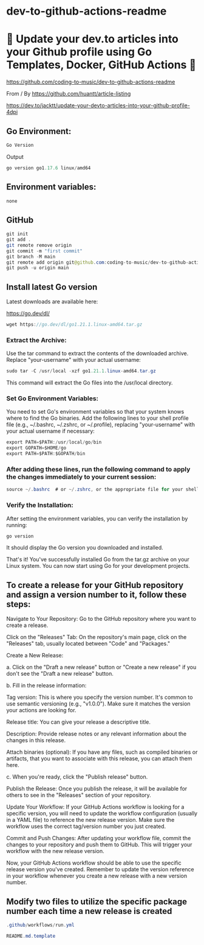 # dev-to-github-actions-readme

# 🚀 Update your dev.to articles into your Github profile using Go Templates, Docker, GitHub Actions 🚀

https://github.com/coding-to-music/dev-to-github-actions-readme

From / By https://github.com/huantt/article-listing

https://dev.to/jacktt/update-your-devto-articles-into-your-github-profile-4dpi

<!-- <div style="text-align:center;">
  <img src="/images/chakra.jpg" alt="Image" />
  <p><em>Chakra Component Library with Next.js</em></p>
</div> -->

## Go Environment:

```java
Go Version
```

Output

```java
go version go1.17.6 linux/amd64
```

## Environment variables:

```java
none
```

## GitHub

```java
git init
git add .
git remote remove origin
git commit -m "first commit"
git branch -M main
git remote add origin git@github.com:coding-to-music/dev-to-github-actions-readme.git
git push -u origin main
```

## Install latest Go version

Latest downloads are available here:

https://go.dev/dl/

```java
wget https://go.dev/dl/go1.21.1.linux-amd64.tar.gz
```

### Extract the Archive:

Use the tar command to extract the contents of the downloaded archive. Replace "your-username" with your actual username:

```java
sudo tar -C /usr/local -xzf go1.21.1.linux-amd64.tar.gz
```

This command will extract the Go files into the /usr/local directory.

### Set Go Environment Variables:

You need to set Go's environment variables so that your system knows where to find the Go binaries. Add the following lines to your shell profile file (e.g., ~/.bashrc, ~/.zshrc, or ~/.profile), replacing "your-username" with your actual username if necessary:

```java
export PATH=$PATH:/usr/local/go/bin
export GOPATH=$HOME/go
export PATH=$PATH:$GOPATH/bin
```

### After adding these lines, run the following command to apply the changes immediately to your current session:

```java
source ~/.bashrc  # or ~/.zshrc, or the appropriate file for your shell
```

### Verify the Installation:

After setting the environment variables, you can verify the installation by running:

```java
go version
```

It should display the Go version you downloaded and installed.

That's it! You've successfully installed Go from the tar.gz archive on your Linux system. You can now start using Go for your development projects.

## To create a release for your GitHub repository and assign a version number to it, follow these steps:

Navigate to Your Repository: Go to the GitHub repository where you want to create a release.

Click on the "Releases" Tab: On the repository's main page, click on the "Releases" tab, usually located between "Code" and "Packages."

Create a New Release:

a. Click on the "Draft a new release" button or "Create a new release" if you don't see the "Draft a new release" button.

b. Fill in the release information:

Tag version: This is where you specify the version number. It's common to use semantic versioning (e.g., "v1.0.0"). Make sure it matches the version your actions are looking for.

Release title: You can give your release a descriptive title.

Description: Provide release notes or any relevant information about the changes in this release.

Attach binaries (optional): If you have any files, such as compiled binaries or artifacts, that you want to associate with this release, you can attach them here.

c. When you're ready, click the "Publish release" button.

Publish the Release: Once you publish the release, it will be available for others to see in the "Releases" section of your repository.

Update Your Workflow: If your GitHub Actions workflow is looking for a specific version, you will need to update the workflow configuration (usually in a YAML file) to reference the new release version. Make sure the workflow uses the correct tag/version number you just created.

Commit and Push Changes: After updating your workflow file, commit the changes to your repository and push them to GitHub. This will trigger your workflow with the new release version.

Now, your GitHub Actions workflow should be able to use the specific release version you've created. Remember to update the version reference in your workflow whenever you create a new release with a new version number.

## Modify two files to utilize the specific package number each time a new release is created

```java
.github/workflows/run.yml

README.md.template
```
